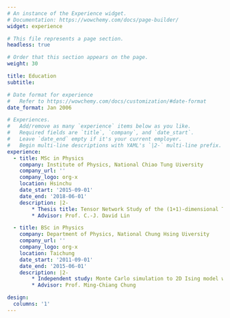 ```yaml
---
# An instance of the Experience widget.
# Documentation: https://wowchemy.com/docs/page-builder/
widget: experience

# This file represents a page section.
headless: true

# Order that this section appears on the page.
weight: 30

title: Education
subtitle:

# Date format for experience
#   Refer to https://wowchemy.com/docs/customization/#date-format
date_format: Jan 2006

# Experiences.
#   Add/remove as many `experience` items below as you like.
#   Required fields are `title`, `company`, and `date_start`.
#   Leave `date_end` empty if it's your current employer.
#   Begin multi-line descriptions with YAML's `|2-` multi-line prefix.
experience:
  - title: MSc in Physics
    company: Institute of Physics, National Chiao Tung Uiversity
    company_url: ''
    company_logo: org-x
    location: Hsinchu
    date_start: '2015-09-01'
    date_end: '2018-06-01'
    description: |2-
        * Thesis title: Tensor Network Study of the (1+1)-dimensional Thirring Model.
        * Advisor: Prof. C.-J. David Lin

  - title: BSc in Physics
    company: Department of Physics, National Chung Hsing Uiversity
    company_url: ''
    company_logo: org-x
    location: Taichung
    date_start: '2011-09-01'
    date_end: '2015-06-01'
    description: |2-
        * Independent study: Monte Carlo simulation to 2D Ising model with Metropolis sampling.
        * Advisor: Prof. Ming-Chiang Chung

design:
  columns: '1'
---
```

